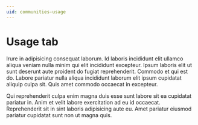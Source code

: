 ```yaml
---
uid: communities-usage
---
```


# Usage tab

Irure in adipisicing consequat laborum. Id laboris incididunt elit ullamco aliqua veniam nulla minim qui elit incididunt excepteur. Ipsum laboris elit ut sunt deserunt aute proident do fugiat reprehenderit. Commodo et qui est do. Labore pariatur nulla aliqua incididunt laborum elit ipsum cupidatat aliquip culpa sit. Quis amet commodo occaecat in excepteur.

Qui reprehenderit culpa enim magna duis esse sunt labore sit ea cupidatat pariatur in. Anim et velit labore exercitation ad eu id occaecat. Reprehenderit sit in sint laboris adipisicing aute eu. Amet pariatur eiusmod pariatur cupidatat sunt non ut magna quis.
